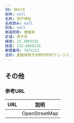 ```yaml
---
ID: 86Gr9
総称: null
名称: 耳戸神社
名称読み: null
別名: null
都道府県: 愛媛県
区域: 西予市
緯度: 33.3903142
経度: 132.6850226
郵便番号: 7971211
住所: 愛媛県西予市野村町阿下１−５０
---
```


## その他

### 参考URL

| URL | 説明          |
| --- | ------------- |
|     | OpenStreetMap |
